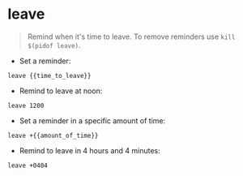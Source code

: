 # leave

> Remind when it's time to leave.
> To remove reminders use `kill $(pidof leave)`.

- Set a reminder:

`leave {{time_to_leave}}`

- Remind to leave at noon:

`leave 1200`

- Set a reminder in a specific amount of time:

`leave +{{amount_of_time}}`

- Remind to leave in 4 hours and 4 minutes:

`leave +0404`
